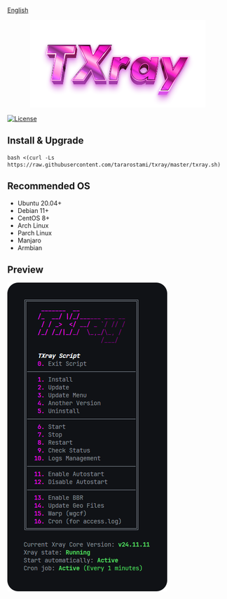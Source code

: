[English](/README.md)

<p align="center">
  <picture>
	<source media="(prefers-color-scheme: dark)" srcset="./media/txray-dark.png">
	<img alt="TXray" src="./media/txray-light.png">
  </picture>
</p>

[![License](https://img.shields.io/badge/license-GPL%20V3-blue.svg?longCache=true)](https://www.gnu.org/licenses/gpl-3.0.en.html)

## Install & Upgrade

```
bash <(curl -Ls https://raw.githubusercontent.com/tararostami/txray/master/txray.sh)
```

## Recommended OS

- Ubuntu 20.04+
- Debian 11+
- CentOS 8+
- Arch Linux
- Parch Linux
- Manjaro
- Armbian

## Preview

<picture>
  <img alt="txray" src="./media/01-main-menu.png">
</picture>